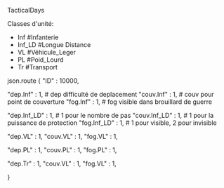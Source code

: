 TacticalDays

Classes d'unité:

- Inf    #Infanterie
- Inf_LD #Longue Distance
- VL     #Véhicule_Leger
- PL     #Poid_Lourd
- Tr     #Transport


json.route
{
"ID" : 10000,

"dep.Inf" : 1,      # dep difficulté de deplacement
"couv.Inf" : 1,     # couv pour point de couverture
"fog.Inf" : 1,      # fog visible dans brouillard de guerre

"dep.Inf_LD" : 1,   # 1 pour le nombre de pas
"couv.Inf_LD" : 1,  # 1 pour la puissance de protection
"fog.Inf_LD" : 1,   # 1 pour visible, 2 pour invisible

"dep.VL" : 1,
"couv.VL" : 1,
"fog.VL" : 1,

"dep.PL" : 1,
"couv.PL" : 1,
"fog.PL" : 1,

"dep.Tr" : 1,
"couv.VL" : 1,
"fog.VL" : 1,

}